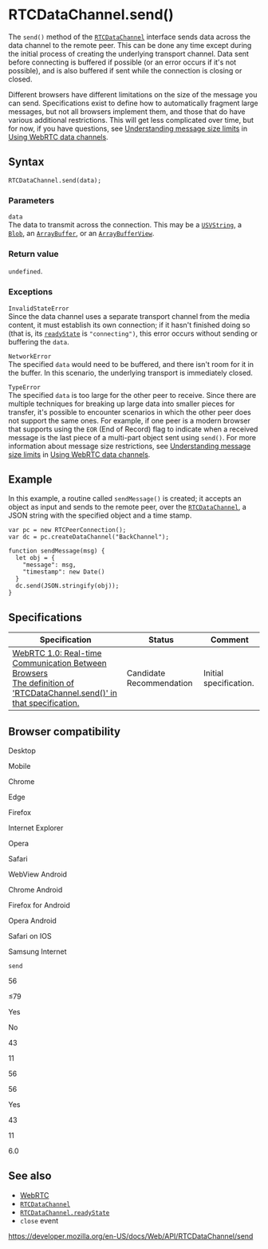 # RTCDataChannel.send()

The `send()` method of the [`RTCDataChannel`](../rtcdatachannel) interface sends data across the data channel to the remote peer. This can be done any time except during the initial process of creating the underlying transport channel. Data sent before connecting is buffered if possible (or an error occurs if it's not possible), and is also buffered if sent while the connection is closing or closed.

Different browsers have different limitations on the size of the message you can send. Specifications exist to define how to automatically fragment large messages, but not all browsers implement them, and those that do have various additional restrictions. This will get less complicated over time, but for now, if you have questions, see [Understanding message size limits](../webrtc_api/using_data_channels#understanding_message_size_limits) in [Using WebRTC data channels](../webrtc_api/using_data_channels).

## Syntax

    RTCDataChannel.send(data);

### Parameters

`data`  
The data to transmit across the connection. This may be a [`USVString`](../usvstring), a [`Blob`](../blob), an [`ArrayBuffer`](https://developer.mozilla.org/en-US/docs/Web/JavaScript/Reference/Global_Objects/ArrayBuffer), or an [`ArrayBufferView`](../arraybufferview).

### Return value

`undefined`.

### Exceptions

`InvalidStateError`  
Since the data channel uses a separate transport channel from the media content, it must establish its own connection; if it hasn't finished doing so (that is, its [`readyState`](readystate) is `"connecting")`, this error occurs without sending or buffering the `data`.

`NetworkError`  
The specified `data` would need to be buffered, and there isn't room for it in the buffer. In this scenario, the underlying transport is immediately closed.

`TypeError`  
The specified `data` is too large for the other peer to receive. Since there are multiple techniques for breaking up large data into smaller pieces for transfer, it's possible to encounter scenarios in which the other peer does not support the same ones. For example, if one peer is a modern browser that supports using the `EOR` (End of Record) flag to indicate when a received message is the last piece of a multi-part object sent using `send()`. For more information about message size restrictions, see [Understanding message size limits](#) in [Using WebRTC data channels](../webrtc_api/using_data_channels).

## Example

In this example, a routine called `sendMessage()` is created; it accepts an object as input and sends to the remote peer, over the [`RTCDataChannel`](../rtcdatachannel), a JSON string with the specified object and a time stamp.

    var pc = new RTCPeerConnection();
    var dc = pc.createDataChannel("BackChannel");

    function sendMessage(msg) {
      let obj = {
        "message": msg,
        "timestamp": new Date()
      }
      dc.send(JSON.stringify(obj));
    }

## Specifications

<table><thead><tr class="header"><th>Specification</th><th>Status</th><th>Comment</th></tr></thead><tbody><tr class="odd"><td><a href="https://w3c.github.io/webrtc-pc/#dom-rtcdatachannel-send">WebRTC 1.0: Real-time Communication Between Browsers<br />
<span class="small">The definition of 'RTCDataChannel.send()' in that specification.</span></a></td><td><span class="spec-cr">Candidate Recommendation</span></td><td>Initial specification.</td></tr></tbody></table>

## Browser compatibility

Desktop

Mobile

Chrome

Edge

Firefox

Internet Explorer

Opera

Safari

WebView Android

Chrome Android

Firefox for Android

Opera Android

Safari on IOS

Samsung Internet

`send`

56

≤79

Yes

No

43

11

56

56

Yes

43

11

6.0

## See also

- [WebRTC](../webrtc_api)
- [`RTCDataChannel`](../rtcdatachannel)
- [`RTCDataChannel.readyState`](readystate)
- `close` event

<a href="https://developer.mozilla.org/en-US/docs/Web/API/RTCDataChannel/send" class="_attribution-link">https://developer.mozilla.org/en-US/docs/Web/API/RTCDataChannel/send</a>
